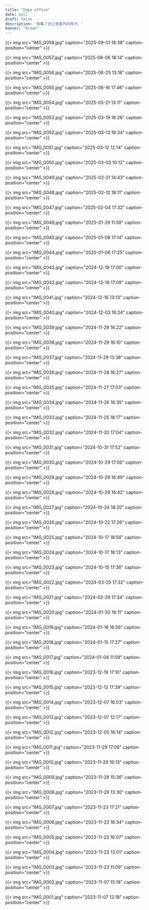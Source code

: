 ```yaml
---
title: "Empa office"
date: null
draft: false
description: '收集了办公室窗外的样子。'
banner: "brown"
---
```

{{< img src="IMG_0058.jpg" caption="2025-09-01 18:38" caption-position="center" >}}

{{< img src="IMG_0057.jpg" caption="2025-08-06 18:14" caption-position="center" >}}

{{< img src="IMG_0056.jpg" caption="2025-06-25 13:18" caption-position="center" >}}

{{< img src="IMG_0055.jpg" caption="2025-06-16 17:46" caption-position="center" >}}

{{< img src="IMG_0054.jpg" caption="2025-05-21 13:11" caption-position="center" >}}

{{< img src="IMG_0053.jpg" caption="2025-03-19 18:26" caption-position="center" >}}

{{< img src="IMG_0052.jpg" caption="2025-03-13 19:34" caption-position="center" >}}

{{< img src="IMG_0051.jpg" caption="2025-03-12 12:14" caption-position="center" >}}

{{< img src="IMG_0050.jpg" caption="2025-03-03 10:12" caption-position="center" >}}

{{< img src="IMG_0049.jpg" caption="2025-02-21 14:43" caption-position="center" >}}

{{< img src="IMG_0048.jpg" caption="2025-02-12 18:11" caption-position="center" >}}

{{< img src="IMG_0047.jpg" caption="2025-02-04 17:32" caption-position="center" >}}

{{< img src="IMG_0046.jpg" caption="2025-01-29 11:58" caption-position="center" >}}

{{< img src="IMG_0045.jpg" caption="2025-01-08 17:14" caption-position="center" >}}

{{< img src="IMG_0044.jpg" caption="2025-01-06 17:25" caption-position="center" >}}

{{< img src="IMG_0043.jpg" caption="2024-12-19 17:00" caption-position="center" >}}

{{< img src="IMG_0042.jpg" caption="2024-12-16 17:09" caption-position="center" >}}

{{< img src="IMG_0041.jpg" caption="2024-12-16 13:13" caption-position="center" >}}

{{< img src="IMG_0040.jpg" caption="2024-12-03 16:24" caption-position="center" >}}

{{< img src="IMG_0039.jpg" caption="2024-11-29 16:22" caption-position="center" >}}

{{< img src="IMG_0038.jpg" caption="2024-11-29 16:10" caption-position="center" >}}

{{< img src="IMG_0037.jpg" caption="2024-11-29 13:38" caption-position="center" >}}

{{< img src="IMG_0036.jpg" caption="2024-11-28 16:27" caption-position="center" >}}

{{< img src="IMG_0035.jpg" caption="2024-11-27 17:03" caption-position="center" >}}

{{< img src="IMG_0034.jpg" caption="2024-11-26 16:35" caption-position="center" >}}

{{< img src="IMG_0033.jpg" caption="2024-11-25 18:17" caption-position="center" >}}

{{< img src="IMG_0032.jpg" caption="2024-11-20 17:04" caption-position="center" >}}

{{< img src="IMG_0031.jpg" caption="2024-10-31 17:52" caption-position="center" >}}

{{< img src="IMG_0030.jpg" caption="2024-10-29 17:06" caption-position="center" >}}

{{< img src="IMG_0029.jpg" caption="2024-10-29 16:49" caption-position="center" >}}

{{< img src="IMG_0028.jpg" caption="2024-10-29 16:42" caption-position="center" >}}

{{< img src="IMG_0027.jpg" caption="2024-10-24 18:20" caption-position="center" >}}

{{< img src="IMG_0026.jpg" caption="2024-10-22 17:26" caption-position="center" >}}

{{< img src="IMG_0025.jpg" caption="2024-10-17 18:56" caption-position="center" >}}

{{< img src="IMG_0024.jpg" caption="2024-10-17 18:13" caption-position="center" >}}

{{< img src="IMG_0023.jpg" caption="2024-10-15 17:36" caption-position="center" >}}

{{< img src="IMG_0022.jpg" caption="2024-03-20 17:32" caption-position="center" >}}

{{< img src="IMG_0021.jpg" caption="2024-02-29 17:34" caption-position="center" >}}

{{< img src="IMG_0020.jpg" caption="2024-01-30 16:11" caption-position="center" >}}

{{< img src="IMG_0019.jpg" caption="2024-01-16 16:56" caption-position="center" >}}

{{< img src="IMG_0018.jpg" caption="2024-01-15 17:27" caption-position="center" >}}

{{< img src="IMG_0017.jpg" caption="2024-01-08 11:59" caption-position="center" >}}

{{< img src="IMG_0016.jpg" caption="2023-12-19 17:10" caption-position="center" >}}

{{< img src="IMG_0015.jpg" caption="2023-12-12 17:39" caption-position="center" >}}

{{< img src="IMG_0014.jpg" caption="2023-12-07 16:03" caption-position="center" >}}

{{< img src="IMG_0013.jpg" caption="2023-12-07 12:17" caption-position="center" >}}

{{< img src="IMG_0012.jpg" caption="2023-12-05 16:14" caption-position="center" >}}

{{< img src="IMG_0011.jpg" caption="2023-11-29 17:09" caption-position="center" >}}

{{< img src="IMG_0010.jpg" caption="2023-11-29 16:13" caption-position="center" >}}

{{< img src="IMG_0009.jpg" caption="2023-11-29 15:36" caption-position="center" >}}

{{< img src="IMG_0008.jpg" caption="2023-11-29 13:30" caption-position="center" >}}

{{< img src="IMG_0007.jpg" caption="2023-11-23 17:21" caption-position="center" >}}

{{< img src="IMG_0006.jpg" caption="2023-11-23 16:34" caption-position="center" >}}

{{< img src="IMG_0005.jpg" caption="2023-11-23 16:07" caption-position="center" >}}

{{< img src="IMG_0004.jpg" caption="2023-11-23 13:01" caption-position="center" >}}

{{< img src="IMG_0003.jpg" caption="2023-11-23 11:09" caption-position="center" >}}

{{< img src="IMG_0002.jpg" caption="2023-11-07 15:18" caption-position="center" >}}

{{< img src="IMG_0001.jpg" caption="2023-11-07 12:18" caption-position="center" >}}